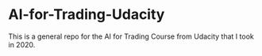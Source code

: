 # AI-for-Trading-Udacity
This is a general repo for the AI for Trading Course from Udacity that I took in 2020. 

